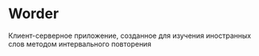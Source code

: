 # Worder
Клиент-серверное приложение, созданное для изучения иностранных слов методом интервального повторения
